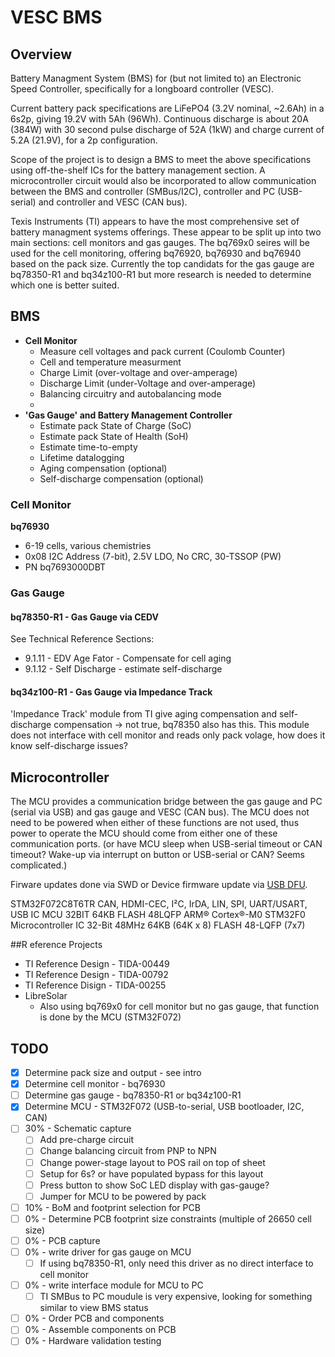 # VESC BMS
## Overview
Battery Managment System (BMS) for (but not limited to) an Electronic Speed Controller, specifically for a longboard controller (VESC). 

Current battery pack specifications are LiFePO4 (3.2V nominal, ~2.6Ah) in a 6s2p, giving 19.2V with 5Ah (96Wh). Continuous discharge is about 20A (384W) with 30 second pulse discharge of 52A (1kW) and charge current of 5.2A (21.9V), for a 2p configuration.

Scope of the project is to design a BMS to meet the above specifications using off-the-shelf ICs for the battery management section. A microcontroller circuit would also be incorporated to allow communication between the BMS and controller (SMBus/I2C), controller and PC (USB-serial) and controller and VESC (CAN bus).

Texis Instruments (TI) appears to have the most comprehensive set of battery managment systems offerings. These appear to be split up into two main sections: cell monitors and gas gauges. 
The bq769x0 seires will be used for the cell monitoring, offering bq76920, bq76930 and bq76940 based on the pack size. 
Currently the top candidats for the gas gauge are bq78350-R1 and bq34z100-R1 but more research is needed to determine which one is better suited. 

## BMS
- **Cell Monitor**
  - Measure cell voltages and pack current (Coulomb Counter)
  - Cell and temperature measurment
  - Charge Limit (over-voltage and over-amperage)
  - Discharge Limit (under-Voltage and over-amperage)
  - Balancing circuitry and autobalancing mode
  - 
- **'Gas Gauge' and Battery Management Controller**
  - Estimate pack State of Charge (SoC)
  - Estimate pack State of Health (SoH)
  - Estimate time-to-empty
  - Lifetime datalogging
  - Aging compensation (optional)
  - Self-discharge compensation (optional)

### Cell Monitor
**bq76930**
- 6-19 cells, various chemistries
- 0x08 I2C Address (7-bit), 2.5V LDO, No CRC, 30-TSSOP (PW)
- PN bq7693000DBT

### Gas Gauge


#### bq78350-R1 - Gas Gauge via CEDV
See Technical Reference Sections:
- 9.1.11 - EDV Age Fator - Compensate for cell aging
- 9.1.12 - Self Discharge - estimate self-discharge

#### bq34z100-R1 - Gas Gauge via Impedance Track
'Impedance Track' module from TI give aging compensation and self-discharge compensation -> not true, bq78350 also has this. 
This module does not interface with cell monitor and reads only pack volage, how does it know self-discharge issues?

## Microcontroller
The MCU provides a communication bridge between the gas gauge and PC (serial via USB) and gas gauge and VESC (CAN bus). The MCU does not need to be powered when either of these functions are not used, thus power to operate the MCU should come from either one of these communication ports. 
(or have MCU sleep when USB-serial timeout or CAN timeout? Wake-up via interrupt on button or USB-serial or CAN? Seems complicated.)

Firware updates done via SWD or Device firmware update via [USB DFU](http://www.st.com/content/ccc/resource/technical/document/application_note/6a/17/92/02/58/98/45/0c/CD00264379.pdf/files/CD00264379.pdf/jcr:content/translations/en.CD00264379.pdf).

STM32F072C8T6TR
CAN, HDMI-CEC, I²C, IrDA, LIN, SPI, UART/USART, USB
IC MCU 32BIT 64KB FLASH 48LQFP
ARM® Cortex®-M0 STM32F0 Microcontroller IC 32-Bit 48MHz 64KB (64K x 8) FLASH 48-LQFP (7x7)


##R eference Projects
- TI Reference Design - TIDA-00449
- TI Reference Design - TIDA-00792
- TI Reference Disign - TIDA-00255
- LibreSolar
  - Also using bq769x0 for cell monitor but no gas gauge, that function is done by the MCU (STM32F072)

## TODO
- [x] Determine pack size and output - see intro
- [x] Determine cell monitor - bq76930
- [ ] Determine gas gauge - bq78350-R1 or bq34z100-R1
- [x] Determine MCU - STM32F072 (USB-to-serial, USB bootloader, I2C, CAN)
- [ ] 30% - Schematic capture
   - [ ] Add pre-charge circuit
   - [ ] Change balancing circuit from PNP to NPN
   - [ ] Change power-stage layout to POS rail on top of sheet
   - [ ] Setup for 6s? or have populated bypass for this layout
   - [ ] Press button to show SoC LED display with gas-gauge?
   - [ ] Jumper for MCU to be powered by pack
- [ ] 10% - BoM and footprint selection for PCB
- [ ] 0% - Determine PCB footprint size constraints (multiple of 26650 cell size)
- [ ] 0% - PCB capture
- [ ] 0% - write driver for gas gauge on MCU
   - [ ] If using bq78350-R1, only need this driver as no direct interface to cell monitor
- [ ] 0% - write interface module for MCU to PC
   - [ ] TI SMBus to PC moudule is very expensive, looking for something similar to view BMS status
- [ ] 0% - Order PCB and components
- [ ] 0% - Assemble components on PCB
- [ ] 0% - Hardware validation testing